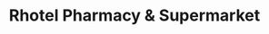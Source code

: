 ---
title: "Rhotel Pharmacy & Supermarket"
url: /lokoja/rhotel-pharmacy-and-supermarket/
shop: chemist
---